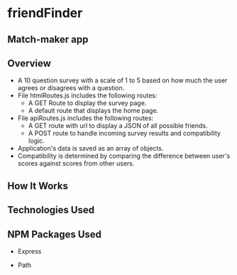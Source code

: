 # friendFinder 
## Match-maker app

## Overview
* A 10 question survey with a scale of 1 to 5 based on how much the user agrees or disagrees with a question.
* File htmlRoutes.js includes the following routes:
    * A GET Route to display the survey page.
    * A default route that displays the home page.
* File apiRoutes.js includes the following routes:
    * A GET route with url to display a JSON of all possible friends.
    * A POST route to handle incoming survey results and compatibility logic.
* Application's data is saved as an array of objects.
* Compatibility is determined by comparing the difference between user's scores against scores from other users.
## How It Works

## Technologies Used

## NPM Packages Used

* Express

* Path
